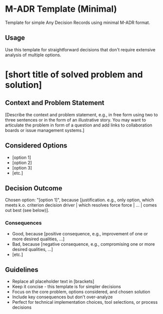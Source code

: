 # M-ADR Template (Minimal)

Template for simple Any Decision Records using minimal M-ADR format.

## Usage

Use this template for straightforward decisions that don't require extensive analysis of multiple options.

<madr-template-minimal>

# [short title of solved problem and solution]

## Context and Problem Statement

[Describe the context and problem statement, e.g., in free form using two to three sentences or in the form of an illustrative story.
You may want to articulate the problem in form of a question and add links to collaboration boards or issue management systems.]

## Considered Options

- [option 1]
- [option 2]
- [option 3]
- [etc.]

## Decision Outcome

Chosen option: "[option 1]", because [justification. e.g., only option, which meets k.o. criterion decision driver | which resolves force force | … | comes out best (see below)].

### Consequences

- Good, because [positive consequence, e.g., improvement of one or more desired qualities, …]
- Bad, because [negative consequence, e.g., compromising one or more desired qualities, …]
- [etc.]

</madr-template-minimal>

## Guidelines

- Replace all placeholder text in [brackets]
- Keep it concise - this template is for simpler decisions
- Focus on the core problem, options considered, and chosen solution
- Include key consequences but don't over-analyze
- Perfect for technical implementation choices, tool selections, or process decisions
